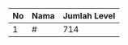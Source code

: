 | No | Nama            | Jumlah Level |
|----|-----------------|--------------|
| 1  | #    |    714        |
